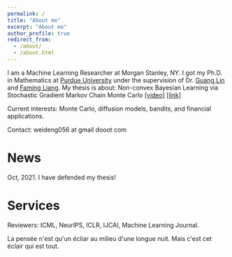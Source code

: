 ```yaml
---
permalink: /
title: "About me"
excerpt: "About me"
author_profile: true
redirect_from: 
  - /about/
  - /about.html
---
```


I am a Machine Learning Researcher at Morgan Stanley, NY. I got my Ph.D. in Mathematics at [Purdue University](https://www.purdue.edu/science/) under the supervision of Dr. [Guang Lin](https://www.math.purdue.edu/~lin491/) and [Faming Liang](https://www.stat.purdue.edu/~fmliang/). My thesis is about: Non-convex Bayesian Learning via Stochastic Gradient Markov Chain Monte Carlo [\[video\]](https://www.youtube.com/watch?v=MGcg0Wh9K68) [\[link\]](https://hammer.purdue.edu/articles/thesis/Non-convex_Bayesian_Learning_via_Stochastic_Gradient_Markov_Chain_Monte_Carlo/17161718)


Current interests: Monte Carlo, diffusion models, bandits, and financial applications.

<!--- My interests include uncertainty quantification, non-convex optimization, feature selection, and reinforcement learning with theory and applications. -->

<!--- Before that, I was a research intern at [Yahoo research](https://research.yahoo.com/), Sunnyvale (Summer 2019) and a senior research engineer at [Baidu](https://www.baidu.com/) (2012-2015). I got a bachelor's degree in Information and Computing Science at [BJTU](https://www.bjtu.edu.cn/) in 2012 and a M.S. in Computational Finance at Purdue in 2017. -->


Contact: weideng056  at gmail dooot com

<!---  I got my bachelor's degree in Information and Computing Science at [BJTU](https://www.bjtu.edu.cn/) in 2012.  -->


News
======


Oct, 2021. I have defended my thesis!



<!--- Selected Publications -->
<!---  ====== -->
<!--- My interests mainly focus on scalable Monte Carlo methods. The research finds extensive applications in uncertainty estimation, feature selection, and reinforcement learning. -->

<!--- ### Monte Carlo and Uncertainty Estimation -->

<!--- * **W. Deng**<sup>*</sup>, Q. Feng<sup>*</sup>, G. Karagiannis, G. Lin, F. Liang. [Accelerating Convergence of Replica Exchange Stochastic Gradient MCMC via Variance Reduction](https://openreview.net/pdf?id=iOnhIy-a-0n). ICLR 2021. [\[video\]](https://slideslive.com/38954013/accelerating-convergence-of-replica-exchange-stochastic-gradient-mcmc-via-variance-reduction?ref=speaker-30773-latest) -->

<!--- * **W. Deng**, Q. Feng<sup>*</sup>, L. Gao<sup>*</sup>, F. Liang, G. Lin. [Non-convex Learning via Replica Exchange Stochastic Gradient MCMC](https://arxiv.org/pdf/2008.05367.pdf). ICML 2020. [\[slides\]](https://icml.cc/media/Slides/icml/2020/virtual(no-parent)-16-15-00UTC-6023-non-convex_lear.pdf) -->

<!--- * **W. Deng**, G. Lin, F. Liang. [A Contour Stochastic Gradient Langevin Dynamics Algorithm for Simulations of Multi-modal Distributions](https://arxiv.org/pdf/2010.09800.pdf). NeurIPS 2020 [\[slides\]](https://github.com/WayneDW/Contour-Stochastic-Gradient-Langevin-Dynamics/blob/master/figures/slides.pdf) [\[video\]](https://slideslive.com/38936402/a-contour-stochastic-gradient-langevin-dynamics-algorithm-for-simulations-of-multimodal-distributions) -->


<!--- Research Talks -->
<!--- ====== -->


<!--- * Non-convex Bayesian Learning via Stochastic Gradient Markov Chain Monte Carlo. *Ph.D. Oral Defense*. Purdue University. Oct.26, 2021. [\[video\]](https://www.youtube.com/watch?v=MGcg0Wh9K68) -->

<!--- * Accelerating Convergence of Stochastic Gradient MCMC via Replica Exchange and Dynamic Importance Sampling. *Department of Machine Intelligence, Peking University & School of Statistics, Renmin University of China & Machine Learning Research, Morgan Stanley*. 2021 -->


Services
======

Reviewers: ICML, NeurIPS, ICLR, IJCAI, Machine Learning Journal.


La pensée n'est qu'un écliar au milieu d'une longue nuit. Mais c'est cet éclair qui est tout.
